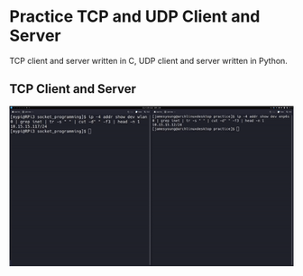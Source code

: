 # Practice TCP and UDP Client and Server
TCP client and server written in C, UDP client and server written in Python.

## TCP Client and Server
![alt text](https://github.com/jamesyoung-15/http-server/blob/main/src/media/tcp_test.gif)